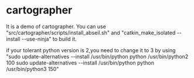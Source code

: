 # cartographer
It is a demo of cartographer.
You can use "src/cartographer/scripts/install_abseil.sh" and "catkin_make_isolated --install --use-ninja" to build it.

if your tolerant python version is 2,you need to change it to 3 by using "sudo update-alternatives --install /usr/bin/python python /usr/bin/python2 100
sudo update-alternatives --install /usr/bin/python python /usr/bin/python3 150"
